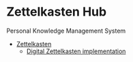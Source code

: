 # Zettelkasten Hub
Personal Knowledge Management System

* [Zettelkasten](1.md)
    * [Digital Zettelkasten implementation](1a.md)
